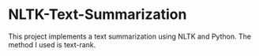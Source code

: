 # NLTK-Text-Summarization

This project implements a text summarization using NLTK and Python. The method I used is text-rank. 


